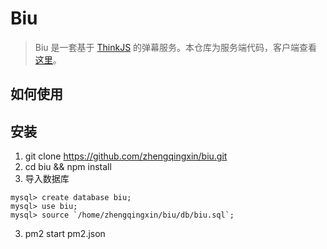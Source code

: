 
# Biu

> Biu 是一套基于 [ThinkJS](http://www.thinkjs.org) 的弹幕服务。本仓库为服务端代码，客户端查看 [这里](https://github.com/zhengqingxin/biu.js)。

## 如何使用


## 安装

1. git clone https://github.com/zhengqingxin/biu.git
2. cd biu && npm install
3. 导入数据库
```
mysql> create database biu;
mysql> use biu;
mysql> source `/home/zhengqingxin/biu/db/biu.sql`;
```
3. pm2 start pm2.json
